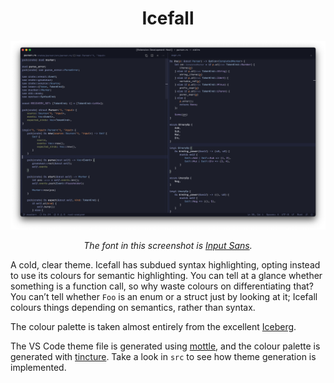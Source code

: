 <center>

# Icefall

![](https://raw.githubusercontent.com/arzg/resources/master/icefall.png)

_The font in this screenshot is [Input Sans](https://input.fontbureau.com)._

</center>

A cold, clear theme.
Icefall has subdued syntax highlighting,
opting instead to use its colours for semantic highlighting.
You can tell at a glance whether something is a function call,
so why waste colours on differentiating that?
You can’t tell whether `Foo` is an enum or a struct just by looking at it;
Icefall colours things depending on semantics, rather than syntax.

The colour palette is taken almost entirely from the excellent [Iceberg][iceberg].

The VS Code theme file is generated using [mottle](https://github.com/arzg/mottle),
and the colour palette is generated with [tincture](https://github.com/arzg/tincture).
Take a look in `src` to see how theme generation is implemented.

[iceberg]: https://cocopon.github.io/iceberg.vim/
